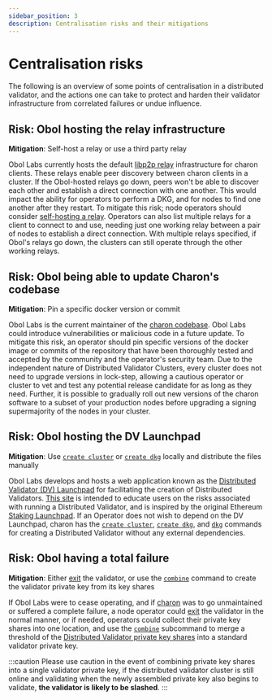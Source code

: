 ```yaml
---
sidebar_position: 3
description: Centralisation risks and their mitigations
---
```


# Centralisation risks

The following is an overview of some points of centralisation in a distributed validator, and the actions one can take to protect and harden their validator infrastructure from correlated failures or undue influence. 

## Risk: Obol hosting the relay infrastructure
**Mitigation**: Self-host a relay or use a third party relay

Obol Labs currently hosts the default [libp2p relay](../../charon/networking.md) infrastructure for charon clients. These relays enable peer discovery between charon clients in a cluster. If the Obol-hosted relays go down, peers won't be able to discover each other and establish a direct connection with one another. This would impact the ability for operators to perform a DKG, and for nodes to find one another after they restart. To mitigate this risk; node operators should consider [self-hosting a relay](../../charon/charon-cli-reference#host-a-relay). Operators can also list multiple relays for a client to connect to and use, needing just one working relay between a pair of nodes to establish a direct connection. With multiple relays specified, if Obol's relays go down, the clusters can still operate through the other working relays. 

## Risk: Obol being able to update Charon's codebase
**Mitigation**: Pin a specific docker version or commit

Obol Labs is the current maintainer of the [charon codebase](https://github.com/ObolNetwork/charon). Obol Labs could introduce vulnerabilities or malicious code in a future update. To mitigate this risk, an operator should pin specific versions of the docker image or commits of the repository that have been thoroughly tested and accepted by the community and the operator's security team. Due to the independent nature of Distributed Validator Clusters, every cluster does not need to upgrade versions in lock-step, allowing a cautious operator or cluster to vet and test any potential release candidate for as long as they need. Further, it is possible to gradually roll out new versions of the charon software to a subset of your production nodes before upgrading a signing supermajority of the nodes in your cluster. 

## Risk: Obol hosting the DV Launchpad
**Mitigation**: Use [`create cluster`](../../charon/charon-cli-reference#create-a-full-cluster-locally) or [`create dkg`](../../charon/charon-cli-reference#creating-the-configuration-for-a-dkg-ceremony) locally and distribute the files manually

Obol Labs develops and hosts a web application known as the [Distributed Validator (DV) Launchpad](../../dvl/intro.md) for facilitating the creation of Distributed Validators. [This site](https://goerli.launchpad.obol.tech/) is intended to educate users on the risks associated with running a Distributed Validator, and is inspired by the original Ethereum [Staking Launchpad](https://launchpad.ethereum.org/). If an Operator does not wish to depend on the DV Launchpad, charon has the [`create cluster`](../../charon/charon-cli-reference#create-a-full-cluster-locally), [`create dkg`](../../charon/charon-cli-reference#creating-the-configuration-for-a-dkg-ceremony), and [`dkg`](../../charon/charon-cli-reference#the-dkg-subcommand) commands for creating a Distributed Validator without any external dependencies. 

## Risk: Obol having a total failure
**Mitigation**: Either [exit](../../int/quickstart/quickstart-exit) the validator, or use the [`combine`](../../charon/charon-cli-reference#the-combine-subcommand) command to create the validator private key from its key shares

If Obol Labs were to cease operating, and if [charon](https://github.com/ObolNetwork/charon) was to go unmaintained or suffered a complete failure, a node operator could [exit](../../int/quickstart/quickstart-exit) the validator in the normal manner, or if needed, operators could collect their private key shares into one location, and use the [`combine`](../../charon/charon-cli-reference#the-combine-subcommand) subcommand to merge a threshold of the [Distributed Validator private key shares](../../int/key-concepts#distributed-validator-key) into a standard validator private key. 

:::caution
Please use caution in the event of combining private key shares into a single validator private key, if the distributed validator cluster is still online and validating when the newly assembled private key also begins to validate, **the validator is likely to be slashed**.
:::